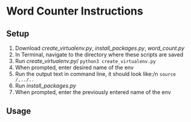 # Word Counter Instructions

## Setup

1. Download *create_virtualenv.py*, *install_packages.py*, *word_count.py*
2. In Terminal, navigate to the directory where these scripts are saved
3. Run *create_virtualenv.py*/
`python3 create_virtualenv.py`
4. When prompted, enter desired name of the env
5. Run the output text in command line, it should look like:/n
`source /,../..`
6. Run *install_packages.py*
7. When prompted, enter the previously entered name of the env

## Usage



